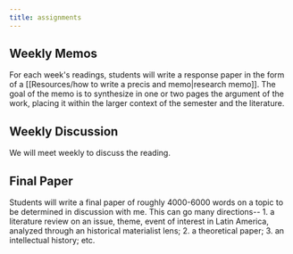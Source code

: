 ```yaml
---
title: assignments
---
```


## Weekly Memos
For each week's readings, students will write a response paper in the form of a [[Resources/how to write a precis and memo|research memo]]. The goal of the memo is to synthesize in one or two pages the argument of the work, placing it within the larger context of the semester and the literature.

## Weekly Discussion
We will meet weekly to discuss the reading.

## Final Paper
Students will write a final paper of roughly 4000-6000 words on a topic to be determined in discussion with me. This can go many directions-- 1. a literature review on an issue, theme, event of interest in Latin America, analyzed through an historical materialist lens; 2. a theoretical paper; 3. an intellectual history; etc.
